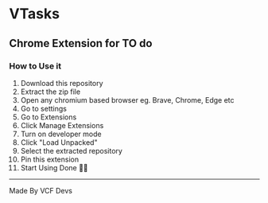 # VTasks
## Chrome Extension for TO do

### How to Use it
1. Download this repository
2. Extract the zip file
3. Open any chromium based browser eg. Brave, Chrome, Edge etc
4. Go to settings
5. Go to Extensions
5. Click Manage Extensions
6. Turn on developer mode
7. Click "Load Unpacked"
8. Select the extracted repository 
9. Pin this extension
10. Start Using
Done 👍🏻
***
Made By VCF Devs
